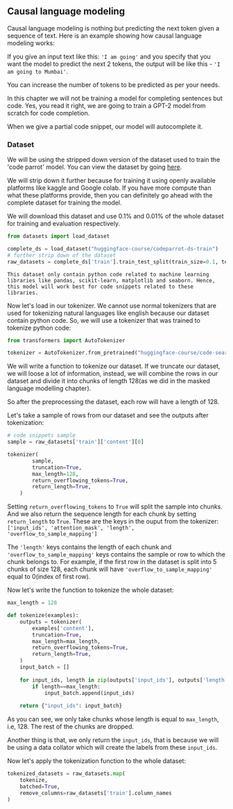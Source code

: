 ## Causal language modeling

Causal language modeling is nothing but predicting the next token given a sequence of text. Here is an example showing how causal language modeling works:

If you give an input text like this: ```'I am going'``` and you specify that you want the model to predict the next 2 tokens, the output will be like this - ```'I am going to Mumbai'```.

You can increase the number of tokens to be predicted as per your needs.

In this chapter we will not be training a model for completing sentences but code. Yes, you read it right, we are going to train a GPT-2 model from scratch for code completion.

When we give a partial code snippet, our model will autocomplete it.

### Dataset

We will be using the stripped down version of the dataset used to train the 'code parrot' model. You can view the dataset by going [here](https://huggingface.co/datasets/huggingface-course/codeparrot-ds-train).

We will strip down it further because for training it using openly available platforms like kaggle and Google colab. If you have more compute than what these platforms provide, then you can definitely go ahead with the complete dataset for training the model.

We will download this dataset and use 0.1% and 0.01% of the whole dataset for training and evaluation respectively.

```python
from datasets import load_dataset

complete_ds = load_dataset("huggingface-course/codeparrot-ds-train")
# further strip down of the dataset
raw_datasets = complete_ds['train'].train_test_split(train_size=0.1, test_size=0.01, seed=42)
```

```{note}
This dataset only contain python code related to machine learning libraries like pandas, scikit-learn, matplotlib and seaborn. Hence, this model will work best for code snippets related to these libraries.
```

Now let's load in our tokenizer. We cannot use normal tokenizers that are used for tokenizing natural languages like english because our dataset contain python code. So, we will use a tokenizer that was trained to tokenize python code:

```python
from transformers import AutoTokenizer

tokenizer = AutoTokenizer.from_pretrained("huggingface-course/code-search-net-tokenizer")
```

We will write a function to tokenize our dataset. If we truncate our dataset, we will loose a lot of information, instead, we will combine the rows in our dataset and divide it into chunks of length 128(as we did in the masked language modelling chapter).

So after the preprocessing the dataset, each row will have a length of 128.

Let's take a sample of rows from our dataset and see the outputs after tokenization:

```python
# code snippets sample
sample = raw_datasets['train']['content'][0]

tokenizer(
        sample, 
        truncation=True, 
        max_length=128,
        return_overflowing_tokens=True,
        return_length=True,
    )
```

Setting ```return_overflowing_tokens``` to ```True``` will split the sample into chunks. And we also return the sequence length for each chunk by setting ```return_length``` to ```True```. These are the keys in the ouput from the tokenizer: ```['input_ids', 'attention_mask', 'length', 'overflow_to_sample_mapping']```

The ```'length'``` keys contains the length of each chunk and ```'overflow_to_sample_mapping'``` keys contains the sample or row to which the chunk belongs to. For example, if the first row in the dataset is split into 5 chunks of size 128, each chunk will have ```'overflow_to_sample_mapping'``` equal to 0(index of first row).

Now let's write the function to tokenize the whole dataset:

```python
max_length = 128

def tokenize(examples):
    outputs = tokenizer(
        examples['content'], 
        truncation=True, 
        max_length=max_length,
        return_overflowing_tokens=True,
        return_length=True,
    )
    input_batch = []
    
    for input_ids, length in zip(outputs['input_ids'], outputs['length']):
        if length==max_length:
            input_batch.append(input_ids)
            
    return {"input_ids": input_batch}
```

As you can see, we only take chunks whose length is equal to ```max_length```, i.e, 128. The rest of the chunks are dropped.

Another thing is that, we only return the ```input_ids```, that is because we will be using a data collator which will create the labels from these ```input_ids```.

Now let's apply the tokenization function to the whole dataset:

```python
tokenized_datasets = raw_datasets.map(
    tokenize, 
    batched=True, 
    remove_columns=raw_datasets['train'].column_names
)
```


